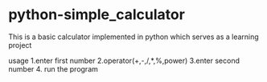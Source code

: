 # python-simple_calculator
This is a basic calculator implemented in python which serves as a learning project

usage
1.enter first number
2.operator(+,-,/,*,%,power)
3.enter second number
4. run the program

